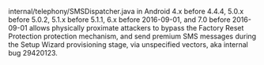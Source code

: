 internal/telephony/SMSDispatcher.java in Android 4.x before 4.4.4, 5.0.x before 5.0.2, 5.1.x before 5.1.1, 6.x before 2016-09-01, and 7.0 before 2016-09-01 allows physically proximate attackers to bypass the Factory Reset Protection protection mechanism, and send premium SMS messages during the Setup Wizard provisioning stage, via unspecified vectors, aka internal bug 29420123.